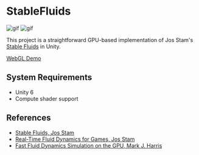 # StableFluids

![gif](https://i.imgur.com/XLZlc2e.gif)
![gif](https://i.imgur.com/FJBiGbk.gif)

This project is a straightforward GPU-based implementation of Jos Stam's
[Stable Fluids] in Unity.

[Stable Fluids]: https://www.dgp.toronto.edu/people/stam/reality/Research/pdf/ns.pdf

[WebGL Demo](https://keijiro.github.io/StableFluids)

## System Requirements

- Unity 6
- Compute shader support

## References

- [Stable Fluids, Jos Stam](https://www.dgp.toronto.edu/people/stam/reality/Research/pdf/ns.pdf)
- [Real-Time Fluid Dynamics for Games, Jos Stam](https://pdfs.semanticscholar.org/847f/819a4ea14bd789aca8bc88e85e906cfc657c.pdf)
- [Fast Fluid Dynamics Simulation on the GPU, Mark J. Harris](https://developer.nvidia.com/gpugems/gpugems/part-vi-beyond-triangles/chapter-38-fast-fluid-dynamics-simulation-gpu)
